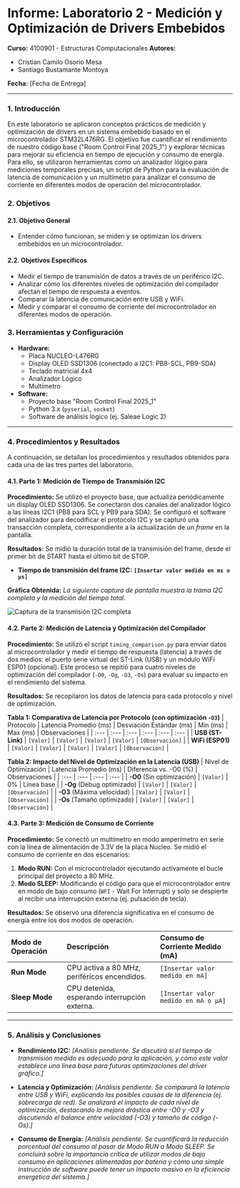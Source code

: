 # **Informe: Laboratorio 2 - Medición y Optimización de Drivers Embebidos**
**Curso:** 4100901 - Estructuras Computacionales
**Autores:**
*   Cristian Camilo Osorio Mesa
*   Santiago Bustamante Montoya

**Fecha:** [Fecha de Entrega]

---

### **1. Introducción**

En este laboratorio se aplicaron conceptos prácticos de medición y optimización de drivers en un sistema embebido basado en el microcontrolador STM32L476RG. El objetivo fue cuantificar el rendimiento de nuestro código base ("Room Control Final 2025_1") y explorar técnicas para mejorar su eficiencia en tiempo de ejecución y consumo de energía. Para ello, se utilizaron herramientas como un analizador lógico para mediciones temporales precisas, un script de Python para la evaluación de latencia de comunicación y un multímetro para analizar el consumo de corriente en diferentes modos de operación del microcontrolador.

### **2. Objetivos**

#### **2.1. Objetivo General**
*   Entender cómo funcionan, se miden y se optimizan los drivers embebidos en un microcontrolador.

#### **2.2. Objetivos Específicos**
*   Medir el tiempo de transmisión de datos a través de un periférico I2C.
*   Analizar cómo los diferentes niveles de optimización del compilador afectan el tiempo de respuesta a eventos.
*   Comparar la latencia de comunicación entre USB y WiFi.
*   Medir y comparar el consumo de corriente del microcontrolador en diferentes modos de operación.

### **3. Herramientas y Configuración**

*   **Hardware:**
    *   Placa NUCLEO-L476RG
    *   Display OLED SSD1306 (conectado a I2C1: PB8-SCL, PB9-SDA)
    *   Teclado matricial 4x4
    *   Analizador Lógico
    *   Multímetro
*   **Software:**
    *   Proyecto base "Room Control Final 2025_1"
    *   Python 3.x (`pyserial`, `socket`)
    *   Software de análisis lógico (ej. Saleae Logic 2)

---

### **4. Procedimientos y Resultados**

A continuación, se detallan los procedimientos y resultados obtenidos para cada una de las tres partes del laboratorio.

#### **4.1. Parte 1: Medición de Tiempo de Transmisión I2C**

**Procedimiento:**
Se utilizó el proyecto base, que actualiza periódicamente un display OLED SSD1306. Se conectaron dos canales del analizador lógico a las líneas I2C1 (PB8 para SCL y PB9 para SDA). Se configuró el software del analizador para decodificar el protocolo I2C y se capturó una transacción completa, correspondiente a la actualización de un *frame* en la pantalla.

**Resultados:**
Se midió la duración total de la transmisión del frame, desde el primer bit de START hasta el último bit de STOP.

*   **Tiempo de transmisión del frame I2C:** **`[Insertar valor medido en ms o µs]`**

**Gráfica Obtenida:**
*La siguiente captura de pantalla muestra la trama I2C completa y la medición del tiempo total.*

![Captura de la transmisión I2C completa](nombre_imagen_i2c.jpg)

#### **4.2. Parte 2: Medición de Latencia y Optimización del Compilador**

**Procedimiento:**
Se utilizó el script `timing_comparison.py` para enviar datos al microcontrolador y medir el tiempo de respuesta (latencia) a través de dos medios: el puerto serie virtual del ST-Link (USB) y un módulo WiFi ESP01 (opcional). Este proceso se repitió para cuatro niveles de optimización del compilador (`-O0`, `-Og`, `-O3`, `-Os`) para evaluar su impacto en el rendimiento del sistema.

**Resultados:**
Se recopilaron los datos de latencia para cada protocolo y nivel de optimización.

**Tabla 1: Comparativa de Latencia por Protocolo (con optimización `-O3`)**
| Protocolo | Latencia Promedio (ms) | Desviación Estándar (ms) | Min (ms) | Max (ms) | Observaciones |
| :--- | :--- | :--- | :--- | :--- | :--- |
| **USB (ST-Link)** | `[Valor]` | `[Valor]` | `[Valor]` | `[Valor]` | `[Observación]` |
| **WiFi (ESP01)** | `[Valor]` | `[Valor]` | `[Valor]` | `[Valor]` | `[Observación]` |

**Tabla 2: Impacto del Nivel de Optimización en la Latencia (USB)**
| Nivel de Optimización | Latencia Promedio (ms) | Diferencia vs. -O0 (%) | Observaciones |
| :--- | :--- | :--- | :--- |
| **-O0** (Sin optimización) | `[Valor]` | 0% | Línea base |
| **-Og** (Debug optimizado) | `[Valor]` | `[Valor]` | `[Observación]` |
| **-O3** (Máxima velocidad) | `[Valor]` | `[Valor]` | `[Observación]` |
| **-Os** (Tamaño optimizado) | `[Valor]` | `[Valor]` | `[Observación]` |

#### **4.3. Parte 3: Medición de Consumo de Corriente**

**Procedimiento:**
Se conectó un multímetro en modo amperímetro en serie con la línea de alimentación de 3.3V de la placa Nucleo. Se midió el consumo de corriente en dos escenarios:
1.  **Modo RUN:** Con el microcontrolador ejecutando activamente el bucle principal del proyecto a 80 MHz.
2.  **Modo SLEEP:** Modificando el código para que el microcontrolador entre en modo de bajo consumo (`WFI` - Wait For Interrupt) y solo se despierte al recibir una interrupción externa (ej. pulsación de tecla).

**Resultados:**
Se observó una diferencia significativa en el consumo de energía entre los dos modos de operación.

| Modo de Operación | Descripción | Consumo de Corriente Medido (mA) |
| :--- | :--- | :--- |
| **Run Mode** | CPU activa a 80 MHz, periféricos encendidos. | `[Insertar valor medido en mA]` |
| **Sleep Mode** | CPU detenida, esperando interrupción externa. | `[Insertar valor medido en mA o µA]` |

---

### **5. Análisis y Conclusiones**

*   **Rendimiento I2C:** *[Análisis pendiente. Se discutirá si el tiempo de transmisión medido es adecuado para la aplicación, y cómo este valor establece una línea base para futuras optimizaciones del driver gráfico.]*

*   **Latencia y Optimización:** *[Análisis pendiente. Se comparará la latencia entre USB y WiFi, explicando las posibles causas de la diferencia (ej. sobrecarga de red). Se analizará el impacto de cada nivel de optimización, destacando la mejora drástica entre -O0 y -O3 y discutiendo el balance entre velocidad (-O3) y tamaño de código (-Os).]*

*   **Consumo de Energía:** *[Análisis pendiente. Se cuantificará la reducción porcentual del consumo al pasar de Modo RUN a Modo SLEEP. Se concluirá sobre la importancia crítica de utilizar modos de bajo consumo en aplicaciones alimentadas por batería y cómo una simple instrucción de software puede tener un impacto masivo en la eficiencia energética del sistema.]*
